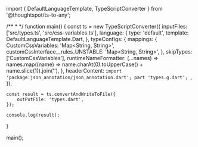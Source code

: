 import { DefaultLanguageTemplate, TypeScriptConverter } from '@thoughtspot/ts-to-any';

/**
 *
 */
function main() {
    const ts = new TypeScriptConverter({
        inputFiles: ['src/types.ts', 'src/css-variables.ts'],
        language: {
            type: 'default',
            template: DefaultLanguageTemplate.Dart,
        },
        typeConfigs: {
            mappings: {
                CustomCssVariables: 'Map<String, String>',
                customCssInterface__rules_UNSTABLE: 'Map<String, String>',
            },
            skipTypes: ['CustomCssVariables'],
            runtimeNameFormatter: (...names) => names.map((name) => name.charAt(0).toUpperCase() + name.slice(1)).join(''),
        },
        headerContent: `import 'package:json_annotation/json_annotation.dart';
part 'types.g.dart';
`,
    });

    const result = ts.convertAndWriteToFile({
        outPutFile: 'types.dart',
    });

    console.log(result);
}

main();
